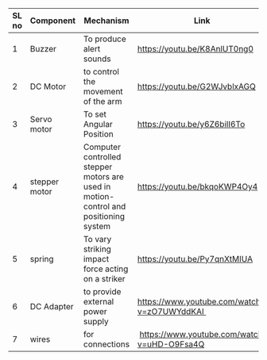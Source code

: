 
SL no | Component | Mechanism | Link
-- | -- | -- | --
1 | Buzzer | To produce alert sounds | https://youtu.be/K8AnlUT0ng0
2 | DC Motor | to control the movement of the arm | https://youtu.be/G2WJvblxAGQ
3 | Servo motor | To set Angular Position | https://youtu.be/y6Z6bilI6To
4 | stepper motor | Computer controlled stepper motors are used in motion-control and positioning system | https://youtu.be/bkqoKWP4Oy4
5 | spring | To vary striking impact force acting on a striker | https://youtu.be/Py7qnXtMIUA
6 | DC Adapter | to provide external power supply | https://www.youtube.com/watch?v=zO7UWYddKAI 
7 | wires | for connections |  https://www.youtube.com/watch?v=uHD-O9Fsa4Q